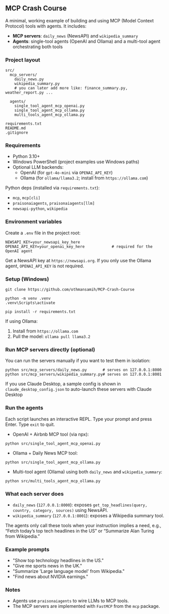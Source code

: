 ## MCP Crash Course

A minimal, working example of building and using MCP (Model Context Protocol) tools with agents. It includes:

- **MCP servers**: `daily_news` (NewsAPI) and `wikipedia_summary`
- **Agents**: single-tool agents (OpenAI and Ollama) and a multi-tool agent orchestrating both tools

### Project layout

```
src/
  mcp_servers/
    daily_news.py
    wikipedia_summary.py
    # you can later add more like: finance_summary.py, weather_report.py ...
    
  agents/
    single_tool_agent_mcp_openai.py
    single_tool_agent_mcp_ollama.py
    multi_tools_agent_mcp_ollama.py

requirements.txt
README.md
.gitignore
```

### Requirements

- Python 3.10+
- Windows PowerShell (project examples use Windows paths)
- Optional LLM backends:
  - OpenAI (for `gpt-4o-mini` via `OPENAI_API_KEY`)
  - Ollama (for `ollama/llama3.2`; install from `https://ollama.com`)

Python deps (installed via `requirements.txt`):
- `mcp`, `mcp[cli]`
- `praisonaiagents`, `praisonaiagents[llm]`
- `newsapi-python`, `wikipedia`

### Environment variables

Create a `.env` file in the project root:

```
NEWSAPI_KEY=your_newsapi_key_here
OPENAI_API_KEY=your_openai_key_here            # required for the OpenAI agent
```

Get a NewsAPI key at `https://newsapi.org`. If you only use the Ollama agent, `OPENAI_API_KEY` is not required.

### Setup (Windows)

```
git clone https://github.com/othmansamih/MCP-Crash-Course
```

```
python -m venv .venv
.venv\Scripts\activate
```

```
pip install -r requirements.txt
```

If using Ollama:

1) Install from `https://ollama.com`
2) Pull the model: `ollama pull llama3.2`

### Run MCP servers directly (optional)

You can run the servers manually if you want to test them in isolation:

```
python src/mcp_servers/daily_news.py       # serves on 127.0.0.1:8000
python src/mcp_servers/wikipedia_summary.py# serves on 127.0.0.1:8001
```

If you use Claude Desktop, a sample config is shown in `claude_desktop_config.json` to auto-launch these servers with Claude Desktop

### Run the agents

Each script launches an interactive REPL. Type your prompt and press Enter. Type `exit` to quit.

- OpenAI + Airbnb MCP tool (via npx):

```
python src/single_tool_agent_mcp_openai.py
```

- Ollama + Daily News MCP tool:

```
python src/single_tool_agent_mcp_ollama.py
```

- Multi-tool agent (Ollama) using both `daily_news` and `wikipedia_summary`:

```
python src/multi_tools_agent_mcp_ollama.py
```

### What each server does

- `daily_news` (`127.0.0.1:8000`): exposes `get_top_headlines(query, country, category, sources)` using NewsAPI.
- `wikipedia_summary` (`127.0.0.1:8001`): exposes a Wikipedia summary tool.

The agents only call these tools when your instruction implies a need, e.g., “Fetch today’s top tech headlines in the US” or “Summarize Alan Turing from Wikipedia.”

### Example prompts

- "Show top technology headlines in the US."
- "Give me sports news in the UK."
- "Summarize 'Large language model' from Wikipedia."
- "Find news about NVIDIA earnings."


### Notes

- Agents use `praisonaiagents` to wire LLMs to MCP tools.
- The MCP servers are implemented with `FastMCP` from the `mcp` package.
